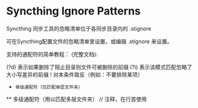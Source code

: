 # Syncthing Ignore Patterns

Syncthing 同步工具的忽略清单位于各同步目录内的 .stignore

可在Syncthing配置文件的忽略清单里设置，或编辑 .stignore 来设置。


支持的通配符的简单教程： (完整文档):

(?d)  表示如果删除了阻止目录则文件可被删除的前缀
(?i)  表示该模式匹配忽略了大小写差异的前缀
!     对本条件取反（例如：不要排除某项）
*     单级通配符（仅匹配单层文件夹）
**    多级通配符（用以匹配多层文件夹）
//    注释，在行首使用
